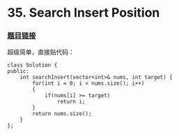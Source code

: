 # 35. Search Insert Position
### [题目链接](https://leetcode.com/problems/search-insert-position/description/)

超级简单，直接贴代码：

	class Solution {
	public:
	    int searchInsert(vector<int>& nums, int target) {
	        for(int i = 0; i < nums.size(); i++)
	        {
	            if(nums[i] >= target)
	                return i;
	        }
	        return nums.size();
	    }
	};